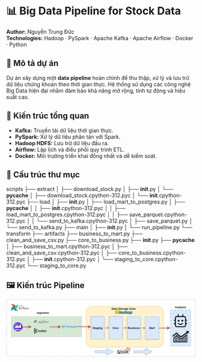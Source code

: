# 📊 Big Data Pipeline for Stock Data

**Author:** Nguyễn Trung Đức  
**Technologies:** Hadoop · PySpark · Apache Kafka · Apache Airflow · Docker · Python  

## 🚀 Mô tả dự án

Dự án xây dựng một **data pipeline** hoàn chỉnh để thu thập, xử lý và lưu trữ dữ liệu chứng khoán theo thời gian thực. Hệ thống sử dụng các công nghệ Big Data hiện đại nhằm đảm bảo khả năng mở rộng, tính tự động và hiệu suất cao.

## 🧱 Kiến trúc tổng quan


- **Kafka:** Truyền tải dữ liệu thời gian thực.
- **PySpark:** Xử lý dữ liệu phân tán với Spark.
- **Hadoop HDFS:** Lưu trữ dữ liệu đầu ra.
- **Airflow:** Lập lịch và điều phối quy trình ETL.
- **Docker:** Môi trường triển khai đồng nhất và dễ kiểm soát.

## 📂 Cấu trúc thư mục

scripts
├── extract
│   ├── download_stock.py
│   ├── __init__.py
│   └── __pycache__
│       ├── download_stock.cpython-312.pyc
│       └── __init__.cpython-312.pyc
├── load
│   ├── __init__.py
│   ├── load_mart_to_postgres.py
│   ├── __pycache__
│   │   ├── __init__.cpython-312.pyc
│   │   ├── load_mart_to_postgres.cpython-312.pyc
│   │   ├── save_parquet.cpython-312.pyc
│   │   └── send_to_kafka.cpython-312.pyc
│   ├── save_parquet.py
│   └── send_to_kafka.py
├── main
│   ├── __init__.py
│   └── run_pipeline.py
└── transform
    ├── artifacts
    ├── business_to_mart.py
    ├── clean_and_save_csv.py
    ├── core_to_business.py
    ├── __init__.py
    ├── __pycache__
    │   ├── business_to_mart.cpython-312.pyc
    │   ├── clean_and_save_csv.cpython-312.pyc
    │   ├── core_to_business.cpython-312.pyc
    │   ├── __init__.cpython-312.pyc
    │   └── staging_to_core.cpython-312.pyc
    └── staging_to_core.py

## 🖼️ Kiến trúc Pipeline

![Pipeline Kiến trúc](images/pipeline_bigdata.svg)
